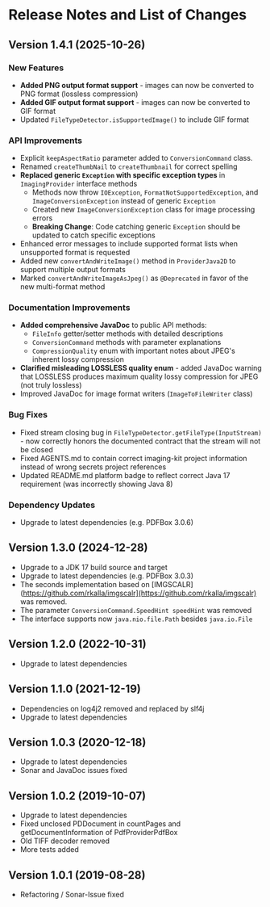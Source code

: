 # Release Notes and List of Changes

## Version 1.4.1 (2025-10-26)

### New Features
-  **Added PNG output format support** - images can now be converted to PNG format (lossless compression)
-  **Added GIF output format support** - images can now be converted to GIF format
-  Updated `FileTypeDetector.isSupportedImage()` to include GIF format

### API Improvements
- Explicit `keepAspectRatio` parameter added to `ConversionCommand` class.
- Renamed `createThumbNail` to `createThumbnail` for correct spelling
-  **Replaced generic `Exception` with specific exception types** in `ImagingProvider` interface methods
   - Methods now throw `IOException`, `FormatNotSupportedException`, and `ImageConversionException` instead of generic `Exception`
   - Created new `ImageConversionException` class for image processing errors
   - **Breaking Change**: Code catching generic `Exception` should be updated to catch specific exceptions
-  Enhanced error messages to include supported format lists when unsupported format is requested
-  Added new `convertAndWriteImage()` method in `ProviderJava2D` to support multiple output formats
-  Marked `convertAndWriteImageAsJpeg()` as `@Deprecated` in favor of the new multi-format method

### Documentation Improvements
-  **Added comprehensive JavaDoc** to public API methods:
   - `FileInfo` getter/setter methods with detailed descriptions
   - `ConversionCommand` methods with parameter explanations
   - `CompressionQuality` enum with important notes about JPEG's inherent lossy compression
-  **Clarified misleading LOSSLESS quality enum** - added JavaDoc warning that LOSSLESS produces maximum quality lossy compression for JPEG (not truly lossless)
-  Improved JavaDoc for image format writers (`ImageToFileWriter` class)

### Bug Fixes
-  Fixed stream closing bug in `FileTypeDetector.getFileType(InputStream)` - now correctly honors the documented contract that the stream will not be closed
-  Fixed AGENTS.md to contain correct imaging-kit project information instead of wrong secrets project references
-  Updated README.md platform badge to reflect correct Java 17 requirement (was incorrectly showing Java 8)

### Dependency Updates
-  Upgrade to latest dependencies (e.g. PDFBox 3.0.6)

## Version 1.3.0 (2024-12-28)
-  Upgrade to a JDK 17 build source and target
-  Upgrade to latest dependencies (e.g. PDFBox 3.0.3)
-  The seconds implementation based on [IMGSCALR](https://github.com/rkalla/imgscalr](https://github.com/rkalla/imgscalr) was removed.
-  The parameter `ConversionCommand.SpeedHint speedHint` was removed
-  The interface supports now `java.nio.file.Path` besides `java.io.File`

## Version 1.2.0 (2022-10-31)
-  Upgrade to latest dependencies

## Version 1.1.0 (2021-12-19)
-  Dependencies on log4j2 removed and replaced by slf4j
-  Upgrade to latest dependencies

## Version 1.0.3 (2020-12-18)
-  Upgrade to latest dependencies
-  Sonar and JavaDoc issues fixed

## Version 1.0.2 (2019-10-07)
-  Upgrade to latest dependencies
-  Fixed unclosed PDDocument in countPages and getDocumentInformation of PdfProviderPdfBox
-  Old TIFF decoder removed
-  More tests added

## Version 1.0.1 (2019-08-28)
-  Refactoring / Sonar-Issue fixed